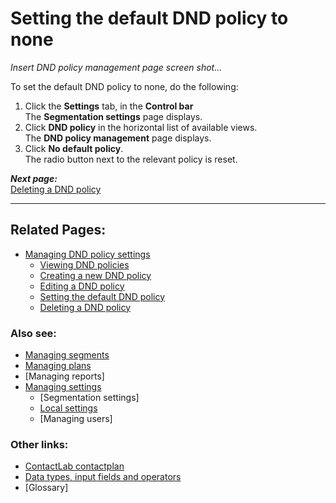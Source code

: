# Setting the default DND policy to none

*Insert DND policy management page screen shot...*  

To set the default DND policy to none, do the following:  

1. Click the **Settings** tab, in the **Control bar**  
  The **Segmentation settings** page displays.   
1. Click **DND policy** in the horizontal list of available views.  
  The **DND policy management** page displays.  
1. Click **No default policy**.  
  The radio button next to the relevant policy is reset.  

***Next page:***  
[Deleting a DND policy](DeletingDND)  

----------

## Related Pages:  

- [Managing DND policy settings](ManagingDND)  
  - [Viewing DND policies](ViewingDND)  
  - [Creating a new DND policy](CreatingNewDND)  
  - [Editing a DND policy](EditingDND)  
  - [Setting the default DND policy](SettingDefaultDND)  
  - [Deleting a DND policy](DeletingDND)  

### Also see:  

- [Managing segments](ManagingSegments)  
- [Managing plans](ManagingPlans)  
- [Managing reports]  
- [Managing settings](ManagingSettings)  
  - [Segmentation settings]  
  - [Local settings](LocalSettings)  
  - [Managing users]  

### Other links:  

- [ContactLab contactplan](Home)  
- [Data types, input fields and operators](InputBoxOperators)  
- [Glossary]  
